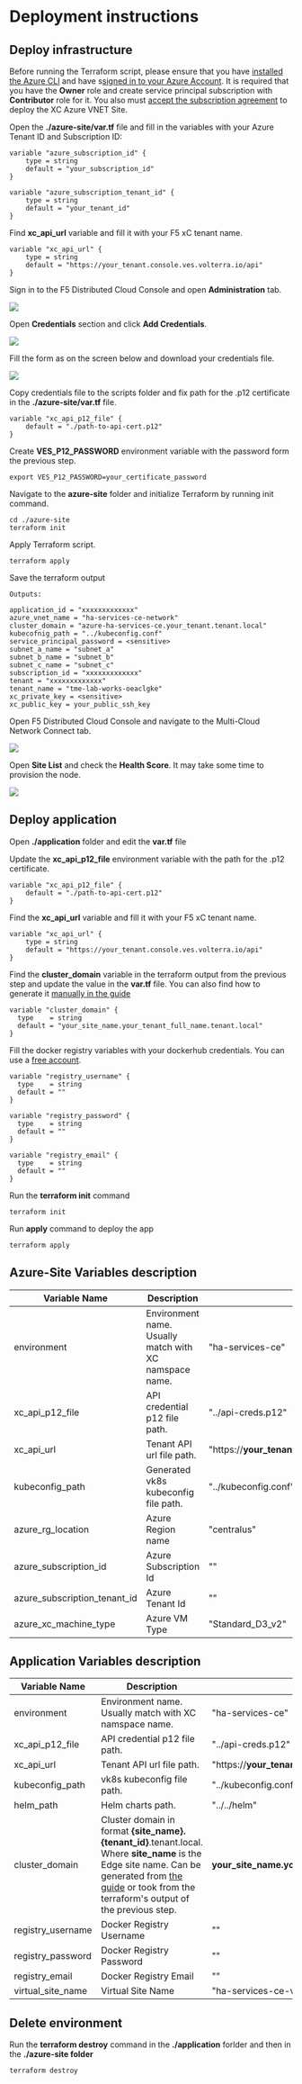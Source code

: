 #   Deployment instructions

## Deploy infrastructure

Before running the Terraform script, please ensure that you have [installed the Azure CLI](https://learn.microsoft.com/en-us/cli/azure/install-azure-cli) and have s[signed in to your Azure Account](https://learn.microsoft.com/en-us/cli/azure/authenticate-azure-cli). It is required that you have the **Owner** role and create service principal subscription with **Contributor** role for it. You also must [accept the subscription agreement](https://docs.cloud.f5.com/docs/how-to/site-management/create-azure-site#accept-subscription-agreement) to deploy the XC Azure VNET Site.

Open the **./azure-site/var.tf** file and fill in the variables with your Azure Tenant ID and Subscription ID:

    variable "azure_subscription_id" {
        type = string
        default = "your_subscription_id"
    }

    variable "azure_subscription_tenant_id" {
        type = string
        default = "your_tenant_id"
    }

Find **xc_api_url** variable and fill it with your F5 xC tenant name.

    variable "xc_api_url" {
        type = string
        default = "https://your_tenant.console.ves.volterra.io/api"
    }

Sign in to the F5 Distributed Cloud Console and open **Administration** tab.

![](../assets/azure/administration.png)

Open **Credentials** section and click **Add Credentials**.

![](../assets/azure/create_credentials.png)

Fill the form as on the screen below and download your credentials file.

![](../assets/azure/fill_credentials.png)

Copy credentials file to the scripts folder and fix path for the .p12 certificate in the **./azure-site/var.tf** file.

    variable "xc_api_p12_file" {
        default = "./path-to-api-cert.p12"
    }

Create **VES_P12_PASSWORD** environment variable with the password form the previous step.

    export VES_P12_PASSWORD=your_certificate_password

Navigate to the **azure-site** folder and initialize Terraform by running init command.

    cd ./azure-site
    terraform init

Apply Terraform script.

    terraform apply

Save the terraform output

    Outputs:

    application_id = "xxxxxxxxxxxxx"
    azure_vnet_name = "ha-services-ce-network"
    cluster_domain = "azure-ha-services-ce.your_tenant.tenant.local"
    kubecofnig_path = "../kubeconfig.conf"
    service_principal_password = <sensitive>
    subnet_a_name = "subnet_a"
    subnet_b_name = "subnet_b"
    subnet_c_name = "subnet_c"
    subscription_id = "xxxxxxxxxxxxx"
    tenant = "xxxxxxxxxxxxx"
    tenant_name = "tme-lab-works-oeaclgke"
    xc_private_key = <sensitive>
    xc_public_key = your_public_ssh_key


Open F5 Distributed Cloud Console and navigate to the Multi-Cloud Network Connect tab.

![](../assets/azure/site.png)

Open **Site List** and check the **Health Score**. It may take some time to provision the node.

![](../assets/azure/site_health.png)


## Deploy application

Open **./application** folder and edit the **var.tf** file

Update the **xc_api_p12_file** environment variable with the path for the .p12 certificate.

    variable "xc_api_p12_file" {
        default = "./path-to-api-cert.p12"
    }

Find the **xc_api_url** variable and fill it with your F5 xC tenant name.

    variable "xc_api_url" {
        type = string
        default = "https://your_tenant.console.ves.volterra.io/api"
    }

Find the **cluster_domain** variable in the terraform output from the previous step and update the value in the **var.tf** file. You can also find how to generate it [manually in the guide](https://github.com/f5devcentral/xcazurehacedemoguide#updating-db-deployment-chart-values)

    variable "cluster_domain" {
      type    = string
      default = "your_site_name.your_tenant_full_name.tenant.local"
    }

Fill the docker registry variables with your dockerhub credentials. You can use a [free account](https://hub.docker.com/signup).

    variable "registry_username" {
      type    = string
      default = ""
    }

    variable "registry_password" {
      type    = string
      default = ""
    }

    variable "registry_email" {
      type    = string
      default = ""
    }

Run the **terraform init** command

    terraform init

Run **apply** command to deploy the app

    terraform apply


## Azure-Site Variables description

Variable Name                  | Description                                                     | Default Value          
-------------------------------|-----------------------------------------------------------------|------------------------
environment                    | Environment name. Usually match with XC namspace name.          | "ha-services-ce"                   
xc_api_p12_file                | API credential p12 file path.                                   | "../api-creds.p12"                  
xc_api_url                     | Tenant API url file path.                                       | "https://**your_tenant_name**.console.ves.volterra.io/api"                   
kubeconfig_path                | Generated vk8s kubeconfig file path.                            | "../kubeconfig.conf"                   
azure_rg_location              | Azure Region name                                               | "centralus"
azure_subscription_id          | Azure Subscription Id                                           | ""
azure_subscription_tenant_id   | Azure Tenant Id                                                 | ""
azure_xc_machine_type          | Azure VM Type                                                   | "Standard_D3_v2"

## Application Variables description

Variable Name       | Description                                                     | Default Value          
--------------------|-----------------------------------------------------------------|------------------------
environment         | Environment name. Usually match with XC namspace name.          | "ha-services-ce"                   
xc_api_p12_file     | API credential p12 file path.                                   | "../api-creds.p12"                  
xc_api_url          | Tenant API url file path.                                       | "https://**your_tenant_name**.console.ves.volterra.io/api"                   
kubeconfig_path     | vk8s kubeconfig file path.                                      | "../kubeconfig.conf"                   
helm_path           | Helm charts path.                                               | "../../helm"
cluster_domain      | Cluster domain in format **{site_name}.{tenant_id}**.tenant.local. Where **site_name** is the Edge site name. Can be generated from [the guide](https://github.com/f5devcentral/xchacedemoguide#step-2-deploy-ha-postgresql-to-ce) or took from the terraform's output of the previous step.    |  **your_site_name.your_tenant_full_name**.tenant.local
registry_username   | Docker Registry Username                                        | ""
registry_password   | Docker Registry Password                                        | ""
registry_email      | Docker Registry Email                                           | ""
virtual_site_name   | Virtual Site Name                                               | "ha-services-ce-vs"

## Delete environment

Run the **terraform destroy** command in the **./application** forlder and then in the **./azure-site folder**

    terraform destroy